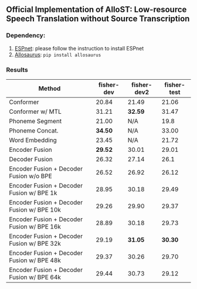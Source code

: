 ## Official Implementation of AlloST: Low-resource Speech Translation without Source Transcription

### Dependency:
  1. [ESPnet](https://github.com/espnet/espnet): please follow the instruction to install ESPnet
  2. [Allosaurus](https://github.com/xinjli/allosaurus): `pip install allosaurus`

### Results

| Method | fisher-dev | fisher-dev2 | fisher-test |
| ----- | ----------- | ----------- | ----------- |
| Conformer | 20.84 | 21.49 | 21.06 |
| Conformer w/ MTL | 31.21 | **32.59** | 31.47 |
| Phoneme Segment | 21.00 | N/A | 19.8 |
| Phoneme Concat. | **34.50** | N/A | 33.00 |
| Word Embedding | 23.45| N/A | 21.72 |
| Encoder Fusion | **29.52** | 30.01 | 29.01|
| Decoder Fusion | 26.32 | 27.14 | 26.1 |
| Encoder Fusion + Decoder Fusion w/o BPE| 26.52 | 26.92 | 26.12 |
| Encoder Fusion + Decoder Fusion w/ BPE 1k | 28.95 | 30.18 | 29.49 |
| Encoder Fusion + Decoder Fusion w/ BPE 10k | 29.26 | 29.90 | 29.37 |
| Encoder Fusion + Decoder Fusion w/ BPE 16k | 28.89 | 30.18 | 29.73 |
| Encoder Fusion + Decoder Fusion w/ BPE 32k | 29.19 | **31.05** | **30.30** |
| Encoder Fusion + Decoder Fusion w/ BPE 48k | 29.37 | 30.26 | 29.70 |
| Encoder Fusion + Decoder Fusion w/ BPE 64k | 29.44 | 30.73 | 29.12 |